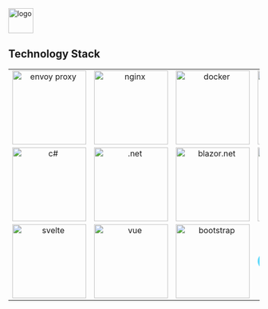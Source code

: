 <img src="https://bidipeppercrap.s3-ap-southeast-1.amazonaws.com/assets/logo_long.svg" alt="logo" height="50">

## Technology Stack
<!-- Template
      <td align="center" valign="middle">
        <a href="" target="_blank">
          <img width="148px" src="" alt="">
        </a>
      </td>
-->
<table>
  <tbody>
    <tr>
      <td align="center" valign="middle">
        <a href="https://www.envoyproxy.io/" target="_blank">
          <img width="148px" src="https://raw.githubusercontent.com/envoyproxy/artwork/master/PNG/Envoy_Logo_Final_PANTONE.png" alt="envoy proxy">
        </a>
      </td>
      <td align="center" valign="middle">
        <a href="https://nginx.org/" target="_blank">
          <img width="148px" src="https://nginx.org/nginx.png" alt="nginx">
        </a>
      </td>
      <td align="center" valign="middle">
        <a href="https://www.docker.com/" target="_blank">
          <img width="148px" src="https://www.docker.com/sites/default/files/d8/styles/role_icon/public/2019-07/vertical-logo-monochromatic.png?itok=erja9lKc" alt="docker">
        </a>
      </td>
      <td align="center" valign="middle">
        <a href="https://grpc.io/" target="_blank">
          <img width="148px" src="https://grpc.io/img/grpc_square_reverse_4x.png" alt="grpc">
        </a>
      </td>
      <td align="center" valign="middle">
        <a href="https://www.rust-lang.org/" target="_blank">
          <img width="148px" src="https://www.rust-lang.org/static/images/rust-logo-blk.svg" alt="rust">
        </a>
      </td>
      <td align="center" valign="middle">
        <a href="https://mariadb.org/" target="_blank">
          <img width="148px" src="https://upload.wikimedia.org/wikipedia/commons/6/68/Mariadb-seal-browntext.svg" alt="mariadb">
        </a>
      </td>
    </tr>
    <tr>
      <td align="center" valign="middle">
        <a href="https://dotnet.microsoft.com/learn/csharp" target="_blank">
          <img width="148px" src="https://upload.wikimedia.org/wikipedia/commons/7/7a/C_Sharp_logo.svg" alt="c#">
        </a>
      </td>
      <td align="center" valign="middle">
        <a href="https://dotnet.microsoft.com/" target="_blank">
          <img width="148px" src="https://upload.wikimedia.org/wikipedia/commons/0/0e/Microsoft_.NET_logo.png" alt=".net">
        </a>
      </td>
      <td align="center" valign="middle">
        <a href="https://dotnet.microsoft.com/apps/aspnet/web-apps/blazor" target="_blank">
          <img width="148px" src="https://devblogs.microsoft.com/aspnet/wp-content/uploads/sites/16/2019/04/BrandBlazor_nohalo_1000x.png" alt="blazor.net">
        </a>
      </td>
      <td align="center" valign="middle">
        <a href="https://laravel.com/" target="_blank">
          <img width="148px" src="https://laravel.com/img/logomark.min.svg" alt="laravel">
        </a>
      </td>
      <td align="center" valign="middle">
        <a href="https://nodejs.org/" target="_blank">
          <img width="148px" src="https://nodejs.org/static/images/logos/nodejs-new-pantone-black.svg" alt="node.js">
        </a>
      </td>
      <td align="center" valign="middle">
        <a href="https://deno.land/" target="_blank">
          <img width="148px" src="https://deno.land/logo.svg" alt="deno">
        </a>
      </td>
    </tr>
    <tr>
      <td align="center" valign="middle">
        <a href="https://svelte.dev/" target="_blank">
          <img width="148px" src="https://upload.wikimedia.org/wikipedia/commons/1/1b/Svelte_Logo.svg" alt="svelte">
        </a>
      </td>
      <td align="center" valign="middle">
        <a href="https://vuejs.org/" target="_blank">
          <img width="148px" src="https://vuejs.org/images/logo.png" alt="vue">
        </a>
      </td>
      <td align="center" valign="middle">
        <a href="https://getbootstrap.com/" target="_blank">
          <img width="148px" src="https://camo.githubusercontent.com/0e0adf58c74c6e74bb64ece5d0ef4620f4f46915/68747470733a2f2f76352e676574626f6f7473747261702e636f6d2f646f63732f352e302f6173736574732f6272616e642f626f6f7473747261702d6c6f676f2d736861646f772e706e67" alt="bootstrap">
        </a>
      </td>
      <td align="center" valign="middle">
        <a href="https://reactjs.org/" target="_blank">
          <img width="148px" src="data:image/svg+xml;base64,PHN2ZyB4bWxucz0iaHR0cDovL3d3dy53My5vcmcvMjAwMC9zdmciIHZpZXdCb3g9Ii0xMS41IC0xMC4yMzE3NCAyMyAyMC40NjM0OCI+CiAgPHRpdGxlPlJlYWN0IExvZ288L3RpdGxlPgogIDxjaXJjbGUgY3g9IjAiIGN5PSIwIiByPSIyLjA1IiBmaWxsPSIjNjFkYWZiIi8+CiAgPGcgc3Ryb2tlPSIjNjFkYWZiIiBzdHJva2Utd2lkdGg9IjEiIGZpbGw9Im5vbmUiPgogICAgPGVsbGlwc2Ugcng9IjExIiByeT0iNC4yIi8+CiAgICA8ZWxsaXBzZSByeD0iMTEiIHJ5PSI0LjIiIHRyYW5zZm9ybT0icm90YXRlKDYwKSIvPgogICAgPGVsbGlwc2Ugcng9IjExIiByeT0iNC4yIiB0cmFuc2Zvcm09InJvdGF0ZSgxMjApIi8+CiAgPC9nPgo8L3N2Zz4K" alt="react">
        </a>
      </td>
      <td align="center" valign="middle">
        <a href="https://flutter.dev/" target="_blank">
          <img width="148px" src="https://raw.githubusercontent.com/flutter/website/master/src/_assets/image/flutter-logomark-1080px.png" alt="flutter">
        </a>
      </td>
      <td align="center" valign="middle">
        <a href="https://letsencrypt.org/" target="_blank">
          <img width="148px" src="https://letsencrypt.org/images/letsencrypt-logo-horizontal.svg" alt="let's encrypt">
        </a>
      </td>
    </tr>
  </tbody>
</table>

